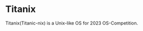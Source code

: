 <!--
 * @Author: greenhandzpx 893522573@qq.com
 * @Date: 2023-01-28 12:21:14
 * @LastEditors: greenhandzpx 893522573@qq.com
 * @LastEditTime: 2023-01-28 21:17:07
 * @FilePath: /oscomp-kernel/README.md
 * @Description: 
 * 
 * Copyright (c) 2023 by greenhandzpx 893522573@qq.com, All Rights Reserved. 
-->
# Titanix

Titanix(Titanic-nix) is a Unix-like OS for 2023 OS-Competition. 
